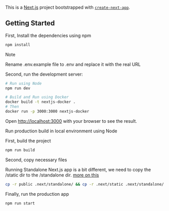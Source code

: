 This is a [Next.js](https://nextjs.org) project bootstrapped with [`create-next-app`](https://nextjs.org/docs/app/api-reference/cli/create-next-app).

## Getting Started

First, Install the dependencies using npm

```bash
npm install
```

> [!NOTE]
> Rename .env.example file to .env and replace it with the real URL

Second, run the development server:

```bash
# Run using Node
npm run dev

# Build and Run using Docker
docker build -t nextjs-docker .
# Then
docker run -p 3000:3000 nextjs-docker
```

Open [http://localhost:3000](http://localhost:3000) with your browser to see the result.

Run production build in local environment using Node

First, build the project

```bash
npm run build
```

Second, copy necessary files

Running Standalone Next.js app is a bit different, we need to copy the /static dir to the /standalone dir. [more on this](https://nextjs.org/docs/pages/api-reference/config/next-config-js/output#automatically-copying-traced-files)

```bash
cp -r public .next/standalone/ && cp -r .next/static .next/standalone/.next/
```

Finally, run the production app

```bash
npm run start
```
